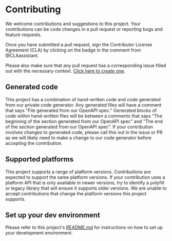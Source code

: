 # Contributing

We welcome contributions and suggestions to this project. Your contributions can be code changes in a pull request or reporting bugs and feature requests.

Once you have submitted a pull request, sign the Contributor License Agreement (CLA) by clicking on the badge in the comment from @CLAassistant.

Please also make sure that any pull request has a corresponding issue filled out with the necessary context. [Click here to create one](https://www.github.com/stripe/stripe-ruby/issues/new/choose).

## Generated code

This project has a combination of hand-written code and code generated from our private code generator. Any generated files will have a comment that says "File generated from our OpenAPI spec." Generated blocks of code within hand-written files will be between a comments that says "The beginning of the section generated from our OpenAPI spec" and "The end of the section generated from our OpenAPI spec". If your contribution involves changes to generated code, please call this out in the issue or PR as we will likely need to make a change to our code generator before accepting the contribution.

## Supported platforms

This project supports a range of platform versions. Contributions are expected to support the same platform versions. If your contribution uses a platform API that is only available in newer versions, try to identify a polyfill or legacy library that will ensure it supports older versions. We are unable to accept contributions that change the platform versions this project supports.

## Set up your dev environment

Please refer to this project's [README.md](README.md#development) for instructions on how to set up your development environment.
